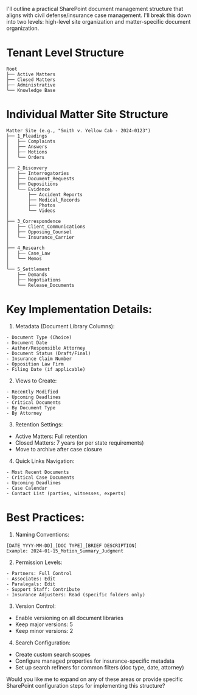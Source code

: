 I'll outline a practical SharePoint document management structure that aligns with civil defense/insurance case management. I'll break this down into two levels: high-level site organization and matter-specific document organization.

# Tenant Level Structure

```plaintext
Root
├── Active Matters
├── Closed Matters
├── Administrative
└── Knowledge Base
```

# Individual Matter Site Structure

```plaintext
Matter Site (e.g., "Smith v. Yellow Cab - 2024-0123")
├── 1_Pleadings
│   ├── Complaints
│   ├── Answers
│   ├── Motions
│   └── Orders
│
├── 2_Discovery
│   ├── Interrogatories
│   ├── Document_Requests
│   ├── Depositions
│   └── Evidence
│       ├── Accident_Reports
│       ├── Medical_Records
│       ├── Photos
│       └── Videos
│
├── 3_Correspondence
│   ├── Client_Communications
│   ├── Opposing_Counsel
│   └── Insurance_Carrier
│
├── 4_Research
│   ├── Case_Law
│   └── Memos
│
└── 5_Settlement
    ├── Demands
    ├── Negotiations
    └── Release_Documents
```

# Key Implementation Details:

1. Metadata (Document Library Columns):
```plaintext
- Document Type (Choice)
- Document Date
- Author/Responsible Attorney
- Document Status (Draft/Final)
- Insurance Claim Number
- Opposition Law Firm
- Filing Date (if applicable)
```

2. Views to Create:
```plaintext
- Recently Modified
- Upcoming Deadlines
- Critical Documents
- By Document Type
- By Attorney
```

3. Retention Settings:
- Active Matters: Full retention
- Closed Matters: 7 years (or per state requirements)
- Move to archive after case closure

4. Quick Links Navigation:
```plaintext
- Most Recent Documents
- Critical Case Documents
- Upcoming Deadlines
- Case Calendar
- Contact List (parties, witnesses, experts)
```

# Best Practices:

1. Naming Conventions:
```plaintext
[DATE YYYY-MM-DD]_[DOC TYPE]_[BRIEF DESCRIPTION]
Example: 2024-01-15_Motion_Summary_Judgment
```

2. Permission Levels:
```plaintext
- Partners: Full Control
- Associates: Edit
- Paralegals: Edit
- Support Staff: Contribute
- Insurance Adjusters: Read (specific folders only)
```

3. Version Control:
- Enable versioning on all document libraries
- Keep major versions: 5
- Keep minor versions: 2

4. Search Configuration:
- Create custom search scopes
- Configure managed properties for insurance-specific metadata
- Set up search refiners for common filters (doc type, date, attorney)

Would you like me to expand on any of these areas or provide specific SharePoint configuration steps for implementing this structure?
